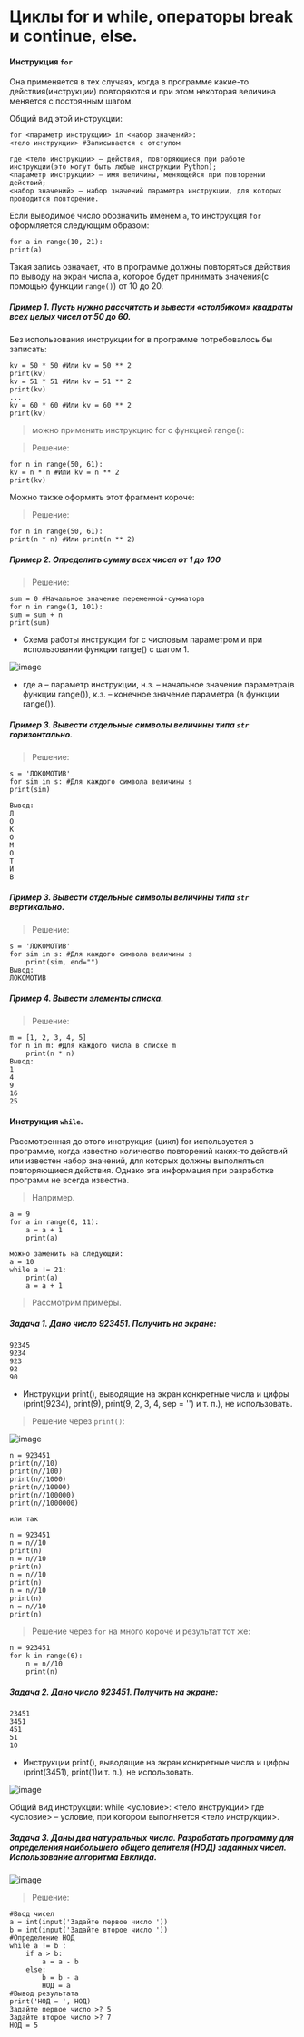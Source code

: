 # Циклы for и while, операторы break и continue, else.

#### Инструкция ``for``
Она применяется в тех случаях, когда в программе какие-то действия(инструкции) повторяются и при этом некоторая величина меняется с постоянным шагом.

Общий вид этой инструкции:
```
for <параметр инструкции> in <набор значений>:
<тело инструкции> #Записывается с отступом

где <тело инструкции> – действия, повторяющиеся при работе инструкции(это могут быть любые инструкции Python);
<параметр инструкции> – имя величины, меняющейся при повторении действий;
<набор значений> – набор значений параметра инструкции, для которых проводится повторение.
```
Если выводимое число обозначить именем ``а``, то инструкция ``for`` оформляется следующим образом:

```
for а in range(10, 21):
print(a)
```

Такая запись означает, что в программе должны повторяться действия по выводу на экран числа a, которое будет принимать значения(с помощью функции ``range()``) от 10 до 20.

##### Пример 1. Пусть нужно рассчитать и вывести «столбиком» квадраты всех целых чисел от 50 до 60.
Без использования инструкции for в программе потребовалось бы записать:
```
kv = 50 * 50 #Или kv = 50 ** 2
print(kv)
kv = 51 * 51 #Или kv = 51 ** 2
print(kv)
...
kv = 60 * 60 #Или kv = 60 ** 2
print(kv)
```
> можно применить инструкцию for с функцией range():

> Решение:

```
for n in range(50, 61):
kv = n * n #Или kv = n ** 2
print(kv)
```

Можно также оформить этот фрагмент короче:<br>

> Решение:

```
for n in range(50, 61):
print(n * n) #Или print(n ** 2)
```

##### Пример 2. Определить сумму всех чисел от 1 до 100

> Решение:

```
sum = 0 #Начальное значение переменной-сумматора
for n in range(1, 101):
sum = sum + n
print(sum)
```

- Схема работы инструкции for с числовым параметром и при использовании функции range() с шагом 1.

![image](https://github.com/tvgVita69/python_begin/assets/98489171/bb23e44a-4290-4c64-930b-646b978de99f)

- где а – параметр инструкции, н.з. – начальное значение параметра(в функции range()), к.з. – конечное значение параметра (в функции range()).

##### Пример 3. Вывести отдельные символы величины типа ``str`` горизонтально.

> Решение:

```
s = 'ЛОКОМОТИВ'
for sim in s: #Для каждого символа величины s
print(sim)

Вывод:
Л
О
К
О
М
О
Т
И
В
```
##### Пример 3. Вывести отдельные символы величины типа ``str`` вертикально.

> Решение:

```
s = 'ЛОКОМОТИВ'
for sim in s: #Для каждого символа величины s
    print(sim, end="")
Вывод:
ЛОКОМОТИВ
```

##### Пример 4. Вывести элементы списка.

> Решение:

```
m = [1, 2, 3, 4, 5]
for n in m: #Для каждого числа в списке m
    print(n * n)
Вывод:
1
4
9
16
25
```

#### Инструкция ``while``.

Рассмотренная до этого инструкция (цикл) for используется в программе, когда известно количество повторений каких-то действий или известен набор значений, для которых должны выполняться повторяющиеся действия. Однако эта информация
при разработке программ не всегда известна.

> Например.

```
a = 9
for а in range(0, 11):
    a = a + 1
    print(a)

можно заменить на следующий:
a = 10
while a != 21:
    print(a)
    a = a + 1
```

> Рассмотрим примеры.
##### Задача 1. Дано число 923451. Получить на экране:

```
92345
9234
923
92
90
```

- Инструкции print(), выводящие на экран конкретные числа и цифры (print(9234), print(9), print(9, 2, 3, 4, sep = '') и т. п.), не использовать.

> Решение через ``print()``:

![image](https://github.com/tvgVita69/python_begin/assets/98489171/593ecc7a-d25f-40db-a1f1-f93bf24085b7)

```
n = 923451
print(n//10)
print(n//100)
print(n//1000)
print(n//10000)
print(n//100000)
print(n//1000000)

или так

n = 923451
n = n//10
print(n)
n = n//10
print(n)
n = n//10
print(n)
n = n//10
print(n)
n = n//10
print(n)
```

> Решение через ``for`` на много короче и результат тот же:

```
n = 923451
for k in range(6):
    n = n//10
    print(n)
```

##### Задача 2. Дано число 923451. Получить на экране:

```
23451
3451
451
51
10
```
- Инструкции print(), выводящие на экран конкретные числа и цифры (print(3451), print(1)и т. п.), не использовать.


![image](https://github.com/tvgVita69/python_begin/assets/98489171/047f8c5d-bdc0-431e-bd9c-4563280d3684)

Общий вид инструкции:
while <условие>:
<тело инструкции> где <условие> – условие, при котором выполняется <тело инструкции>.

##### Задача 3. Даны два натуральных числа. Разработать программу для определения наибольшего общего делителя (НОД) заданных чисел. Использование алгоритма Евклида.

![image](https://github.com/tvgVita69/python_begin/assets/98489171/f407975b-f3cd-41e5-a44e-632b36ae1819)

> Решение:

```
#Ввод чисел
а = int(input('Задайте первое число '))
b = int(input('Задайте второе число '))
#Определение НОД
while a != b :
    if a > b:
        a = a - b
    else:
        b = b - a
        НОД = а
#Вывод результата
print('НОД = ', НОД)
Задайте первое число >? 5
Задайте второе число >? 7
НОД = 5
```

























